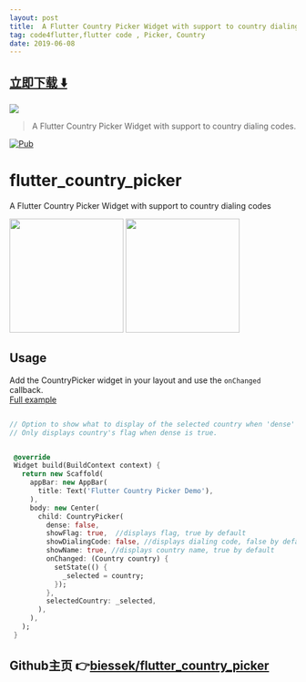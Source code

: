 ```yaml
---
layout: post
title:  A Flutter Country Picker Widget with support to country dialing codes
tag: code4flutter,flutter code , Picker, Country
date: 2019-06-08
---
```


 


## [立即下载 ️⬇️ ](https://codeload.github.com/biessek/flutter_country_picker/zip/master) 


 
![](https://flutterawesome.com/content/images/2019/02/flutter_country_pickerx.jpg)
 
>
> A Flutter Country Picker Widget with support to country dialing codes.
>

 
[![Pub](https://img.shields.io/badge/Pub-0.1.4-orange.svg?style=flat-square)](https://pub.dartlang.org/packages/flutter_country_picker)

# flutter_country_picker
A Flutter Country Picker Widget with support to country dialing codes

<img src="https://github.com/biessek/flutter_country_picker/blob/master/example/img/1.png?raw=true" width="200"/>  
<img src="https://github.com/biessek/flutter_country_picker/blob/master/example/img/2.png?raw=true" width="200"/>

## Usage

Add the CountryPicker widget in your layout and use the `onChanged` callback.  
[Full example](https://github.com/biessek/flutter_country_picker/tree/master/example)

 ```dart

// Option to show what to display of the selected country when 'dense' is false,
// Only displays country's flag when dense is true.


  @override
  Widget build(BuildContext context) {
    return new Scaffold(
      appBar: new AppBar(
        title: Text('Flutter Country Picker Demo'),
      ),
      body: new Center(
        child: CountryPicker(
          dense: false,
          showFlag: true,  //displays flag, true by default
          showDialingCode: false, //displays dialing code, false by default
          showName: true, //displays country name, true by default
          onChanged: (Country country) {
            setState(() {
              _selected = country;
            });
          },
          selectedCountry: _selected,
        ),
      ),
    );
  }

 ```

## Github主页 👉[biessek/flutter_country_picker](http://github.com/biessek/flutter_country_picker)